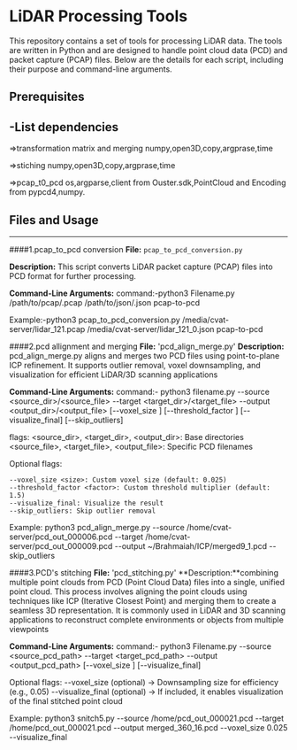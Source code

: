 # LiDAR Processing Tools

This repository contains a set of tools for processing LiDAR data. The tools are written in Python and are designed to handle point cloud data (PCD) and packet capture (PCAP) files. Below are the details for each script, including their purpose and command-line arguments.

## Prerequisites

-List dependencies
--------------------
=>transformation matrix and merging
numpy,open3D,copy,argprase,time

=>stiching
numpy,open3D,copy,argprase,time

=>pcap_t0_pcd
os,argparse,client from Ouster.sdk,PointCloud and Encoding from pypcd4,numpy.



## Files and Usage
----------------------------------

####1.pcap_to_pcd conversion
**File:** `pcap_to_pcd_conversion.py`

**Description:** This script converts LiDAR packet capture (PCAP) files into PCD format for further processing.

**Command-Line Arguments:**
command:-python3 Filename.py /path/to/pcap/.pcap /path/to/json/.json pcap-to-pcd

Example:-python3 pcap_to_pcd_conversion.py /media/cvat-server/lidar_121.pcap /media/cvat-server/lidar_121_0.json pcap-to-pcd



####2.pcd allignment and merging
**File:** 'pcd_align_merge.py'
**Description:** pcd_align_merge.py aligns and merges two PCD files using point-to-plane ICP refinement. It supports outlier removal, voxel downsampling, and visualization for efficient LiDAR/3D scanning applications

**Command-Line Arguments:**
command:- python3 filename.py --source <source_dir>/<source_file> --target <target_dir>/<target_file> --output <output_dir>/<output_file> [--voxel_size <size>] [--threshold_factor <factor>] [--visualize_final] [--skip_outliers]

 flags:
<source_dir>, <target_dir>, <output_dir>: Base directories
<source_file>, <target_file>, <output_file>: Specific PCD filenames

Optional flags:

    --voxel_size <size>: Custom voxel size (default: 0.025)
    --threshold_factor <factor>: Custom threshold multiplier (default: 1.5)
    --visualize_final: Visualize the result
    --skip_outliers: Skip outlier removal
    
Example:
python3 pcd_align_merge.py --source /home/cvat-server/pcd_out_000006.pcd --target /home/cvat-server/pcd_out_000009.pcd --output ~/Brahmaiah/ICP/merged9_1.pcd --skip_outliers



####3.PCD's stitching
**File:** 'pcd_stitching.py'
**Description:**combining multiple point clouds from PCD (Point Cloud Data) files into a single, unified point cloud. This process involves aligning the point clouds using techniques like ICP (Iterative Closest Point) and merging them to create a seamless 3D representation. It is commonly used in LiDAR and 3D scanning applications to reconstruct complete environments or objects from multiple viewpoints

**Command-Line Arguments:**
command:- python3 Filename.py --source <source_pcd_path> --target <target_pcd_path> --output <output_pcd_path> [--voxel_size <size>] [--visualize_final]

Optional flags:
--voxel_size (optional) → Downsampling size for efficiency (e.g., 0.05)
--visualize_final (optional) → If included, it enables visualization of the final stitched point cloud

Example:
python3 snitch5.py --source /home/pcd_out_000021.pcd --target /home/pcd_out_000021.pcd --output merged_360_16.pcd \--voxel_size 0.025 --visualize_final
